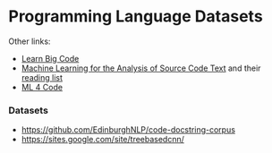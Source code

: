 # Programming Language Datasets

Other links: 
- [Learn Big Code](http://learnbigcode.github.io/datasets/)
- [Machine Learning for the Analysis of Source Code Text](http://mast-group.github.io/) and their [reading list](https://wiki.inf.ed.ac.uk/ANC/MAST)
- [ML 4 Code](https://ml4code.github.io/)

### Datasets
- https://github.com/EdinburghNLP/code-docstring-corpus
- https://sites.google.com/site/treebasedcnn/
